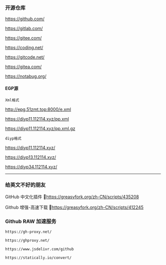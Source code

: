 
### 开源仓库

https://github.com/

https://gitlab.com/

https://gitee.com/

https://coding.net/

https://gitcode.net/

https://gitea.com/

https://notabug.org/

#### EGP源

`Xml格式`

http://epg.51zmt.top:8000/e.xml

https://diyp11.112114.xyz/pp.xml

https://diyp11.112114.xyz/pp.xml.gz

`diyp格式`

https://diyp11.112114.xyz/

https://diyp13.112114.xyz/

https://diyp34.112114.xyz/

------

### 给英文不好的朋友

GitHub 中文化插件 🔰https://greasyfork.org/zh-CN/scripts/435208

Github 增强-高速下载 🔰https://greasyfork.org/zh-CN/scripts/412245

### Github RAW 加速服务

`https://gh-proxy.net/`

`https://ghproxy.net/`

`https://www.jsdelivr.com/github`

`https://statically.io/convert/`

